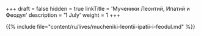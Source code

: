 +++
draft = false
hidden = true
linkTitle = 'Мученики Леонтий, Ипатий и Феодул'
description = '1 July'
weight = 1
+++

{{% include file="content/ru/lives/mucheniki-leontii-ipatii-i-feodul.md" %}}
